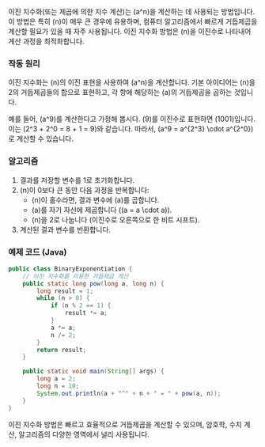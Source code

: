 이진 지수화(또는 제곱에 의한 지수 계산)는 \(a^n\)을 계산하는 데 사용되는 방법입니다. 이 방법은 특히 \(n\)이 매우 큰 경우에 유용하며, 컴퓨터 알고리즘에서 빠르게 거듭제곱을 계산할 필요가 있을 때 자주 사용됩니다. 이진 지수화 방법은 \(n\)을 이진수로 나타내어 계산 과정을 최적화합니다.

### 작동 원리

이진 지수화는 \(n\)의 이진 표현을 사용하여 \(a^n\)을 계산합니다. 기본 아이디어는 \(n\)을 2의 거듭제곱들의 합으로 표현하고, 각 항에 해당하는 \(a\)의 거듭제곱을 곱하는 것입니다.

예를 들어, \(a^9\)를 계산한다고 가정해 봅시다. \(9\)를 이진수로 표현하면 \(1001\)입니다. 이는 \(2^3 + 2^0 = 8 + 1 = 9\)와 같습니다. 따라서, \(a^9 = a^{2^3} \cdot a^{2^0}\)로 계산할 수 있습니다.

### 알고리즘

1. 결과를 저장할 변수를 1로 초기화합니다.
2. \(n\)이 0보다 큰 동안 다음 과정을 반복합니다:
   - \(n\)이 홀수라면, 결과 변수에 \(a\)를 곱합니다.
   - \(a\)를 자기 자신에 제곱합니다 (\(a = a \cdot a\)).
   - \(n\)을 2로 나눕니다 (이진수로 오른쪽으로 한 비트 시프트).
3. 계산된 결과 변수를 반환합니다.

### 예제 코드 (Java)

```java
public class BinaryExponentiation {
    // 이진 지수화를 이용한 거듭제곱 계산
    public static long pow(long a, long n) {
        long result = 1;
        while (n > 0) {
            if (n % 2 == 1) {
                result *= a;
            }
            a *= a;
            n /= 2;
        }
        return result;
    }

    public static void main(String[] args) {
        long a = 2;
        long n = 10;
        System.out.println(a + "^" + n + " = " + pow(a, n));
    }
}
```

이진 지수화 방법은 빠르고 효율적으로 거듭제곱을 계산할 수 있으며, 암호학, 수치 계산, 알고리즘의 다양한 영역에서 널리 사용됩니다.